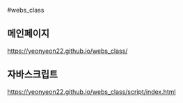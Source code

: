 #webs_class

## 메인페이지
https://yeonyeon22.github.io/webs_class/

## 자바스크립트
https://yeonyeon22.github.io/webs_class/script/index.html
